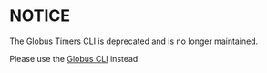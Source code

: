 # NOTICE

The Globus Timers CLI is deprecated and is no longer maintained.

Please use the [Globus CLI](https://docs.globus.org/cli/) instead.
